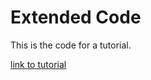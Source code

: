 # Extended Code

This is the code for a tutorial.

[link to tutorial](https://github.com/roxxploxx/RimWorldModGuide/wiki/SHORTTUTORIAL%3A-ExtendedThings)
